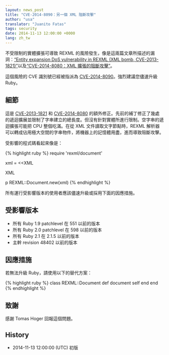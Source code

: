```yaml
---
layout: news_post
title: "CVE-2014-8090：另一個 XML 阻斷攻擊"
author: "usa"
translator: "Juanito Fatas"
tags: security
date: 2014-11-13 12:00:00 +0000
lang: zh_tw
---
```


不受限制的實體擴張可導致 REXML 的風險發生，像是這兩篇文章所描述的漏洞：[“Entity expansion DoS vulnerability in REXML (XML bomb, CVE-2013-1821)”](/en/news/2013/02/22/rexml-dos-2013-02-22/)以及[“CVE-2014-8080：XML 擴張的阻斷攻擊”](/zh_tw/news/2014/10/27/rexml-dos-cve-2014-8080/)。

這個風險的 CVE 識別號已經被指派為 [CVE-2014-8090](http://cve.mitre.org/cgi-bin/cvename.cgi?name=CVE-2014-8090)。強烈建議您儘速升級 Ruby。

## 細節

這是 [CVE-2013-1821](/en/news/2013/02/22/rexml-dos-2013-02-22/) 和 [CVE-2014-8080](/en/news/2014/10/27/rexml-dos-cve-2014-8080/) 的額外修正。先前的補丁修正了幾處的遞迴擴展並限制了字串建立的總長度。但沒有針對實體所進行限制。空字串的遞迴擴張可能把 CPU 整個吃滿。在從 XML 文件讀取文字節點時，REXML 解析器可以轉成佔用極大空間的字串物件，將機器上的記憶體用盡，進而導致阻斷攻擊。

受影響的程式碼看起來像是：

{% highlight ruby %}
require 'rexml/document'

xml = <<XML
<!DOCTYPE root [
  # ENTITY expansion vector
]>
<cd></cd>
XML

p REXML::Document.new(xml)
{% endhighlight %}

所有運行受影響版本的使用者應該儘速升級或採用下面的因應措施。

## 受影響版本

* 所有 Ruby 1.9 patchlevel 在 551 以前的版本
* 所有 Ruby 2.0 patchlevel 在 598 以前的版本
* 所有 Ruby 2.1 在 2.1.5 以前的版本
* 主幹 revision 48402 以前的版本

## 因應措施

若無法升級 Ruby，請使用以下的替代方案：

{% highlight ruby %}
class REXML::Document
  def document
    self
  end
end
{% endhighlight %}

## 致謝

感謝 Tomas Hoger 回報這個問題。

## History

* 2014-11-13 12:00:00 (UTC) 初版
